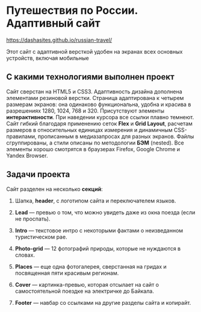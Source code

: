 # Путешествия по России. Адаптивный сайт

https://dashasites.github.io/russian-travel/

Этот сайт с адаптивной версткой удобен на экранах всех основных устройств, включая мобильные


## С какими технологиями выполнен проект

Сайт сверстан на HTML5 и CSS3. Адаптивность дизайна дополнена элементами резиновой верстки. Страница адаптирована к четырем размерам экранов: она одинаково функциональна, удобна и красива в разрешениях 1280, 1024, 768 и 320. Присутствуют элементы **интерактивности**. При наведении курсора все ссылки плавно темнеют. Сайт гибкий благодаря применению сеток **Flex** и **Grid Layout**, расчетам размеров в относительных единицах измерения и динамичным CSS-правилами, прописанным в медиазапросах для разных экранов. Файлы сгруппированы, а стили описаны по методологии **БЭМ** (nested). Все элементы хорошо смотрятся в браузерах Firefox, Google Chrome и Yandex Browser.


## Задачи проекта


Сайт разделен на несколько **секций**:

1. Шапка, **header**, с логотипом сайта и переключателем языков.

2. **Lead** — превью о том, что можно увидеть даже из окна поезда (если не проспать).

3. **Intro** — текстовое интро с некоторыми фактами о неизведанном туристическом рае.

4. **Photo-grid** — 12 фотографий природы, которые не нуждаются в словах.

5. **Places** — еще одна фотогалерея, сверстанная на гридах и посвященная пяти красивым регионам.

6. **Cover** — картинка-превью, которая отсылает на сайт о самостоятельной поездке на электричке до Байкала.

7. **Footer** — навбар со ссылками на другие разделы сайта и копирайт.